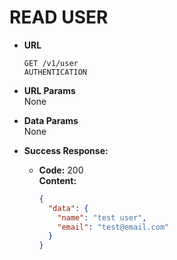 # READ USER

- **URL**

  `GET /v1/user` <br/>
  `AUTHENTICATION`

- **URL Params** <br/>
  None

- **Data Params** <br/>
  None

- **Success Response:**

  - **Code:** 200 <br/>
    **Content:**

    ```json
    {
      "data": {
        "name": "test user",
        "email": "test@email.com"
      }
    }
    ```
